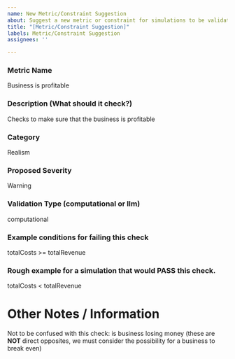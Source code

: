 ```yaml
---
name: New Metric/Constraint Suggestion
about: Suggest a new metric or constraint for simulations to be validated on.
title: "[Metric/Constraint Suggestion]"
labels: Metric/Constraint Suggestion
assignees: ''

---
```


### Metric Name
Business is profitable

### Description (What should it check?)
Checks to make sure that the business is profitable

### Category
Realism

### Proposed Severity
Warning

### Validation Type (computational or llm)
computational

### Example conditions for failing this check
totalCosts >= totalRevenue

### Rough example for a simulation that would PASS this check.
totalCosts < totalRevenue

# Other Notes / Information
Not to be confused with this check: is business losing money (these are **NOT** direct opposites, we must consider the possibility for a business to break even)

